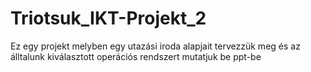 # Triotsuk_IKT-Projekt_2
Ez egy projekt melyben egy utazási iroda alapjait tervezzük meg és az álltalunk kiválasztott operációs rendszert mutatjuk be ppt-be
